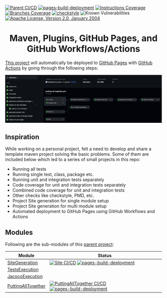 [![Parent CI/CD][parent-cicd-badge-url]][parent-cicd-link-url]
[![pages-build-deployment][pages-build-deployment-badge-url]][pages-build-deployment-link-url]
[![Instructions Coverage][instructions-coverage-badge-url]][instructions-coverage-link-url]
[![Branches Coverage][branches-coverage-badge-url]][branches-coverage-link-url]
[![checkstyle][checkstyle-badge-url]][checkstyle-link-url]
![Known Vulnerabilities][known-vulnerabilities-badge-url]
[![Apache License, Version 2.0, January 2004][apache-license-badge-url]][apache-license-link-url]


<h1 style="text-align:center">
  Maven, Plugins, GitHub Pages, and GitHub Workflows/Actions
</h1>

<p>
    <a href="https://faisalazam.github.io/MavenInActionWithGitHubActions">This project</a> 
    will automatically be deployed to <a href="https://pages.github.com/">GitHub Pages</a> 
    with <a href="https://github.com/features/actions">GitHub Actions</a> by going through the following steps:
</p>
<p>
    <a href="https://github.com/faisalazam/MavenInActionWithGitHubActions/actions/workflows/putting-all-together.yml">
        <img src="https://github.com/faisalazam/MavenInActionWithGitHubActions/raw/master/.github/assets/putting-all-together.png" alt="" />
    </a>
</p>

## Inspiration
<p>
    While working on a personal project, felt a need to develop and share a template maven project solving 
    the basic problems. Some of them are included below which led to a series of small projects in this repo:
</p>
<ul>
    <li>Running all tests</li>
    <li>Running single test, class, package etc.</li>
    <li>Running unit and integration tests separately</li>
    <li>Code coverage for unit and integration tests separately</li>
    <li>Combined code coverage for unit and integration tests</li>
    <li>Other checks like checkstyle, PMD, etc.</li>
    <li>Project Site generation for single module setup</li>
    <li>Project Site generation for multi module setup</li>
    <li>Automated deployment to GitHub Pages using GitHub Workflows and Actions</li>
</ul>

## Modules
Following are the sub-modules of this [parent project][parent-project-url]:

| Module                                         | Status                                                                                                                                                                                      |
|------------------------------------------------|---------------------------------------------------------------------------------------------------------------------------------------------------------------------------------------------|
| [SiteGeneration][site-generation-url]          | [![Site CI/CD][site-cicd-badge-url]][site-cicd-link-url] [![pages-build-deployment][pages-build-deployment-badge-url]][pages-build-deployment-link-url]                                     |
| [TestsExecution][tests-execution-url]          |                                                                                                                                                                                             |
| [JacocoExecution][jacoco-execution-url]        |                                                                                                                                                                                             |
| [PuttingAllTogether][putting-all-together-url] | [![PuttingAllTogether CI/CD][putting-all-together-badge-url]][putting-all-together-link-url] [![pages-build-deployment][pages-build-deployment-badge-url]][pages-build-deployment-link-url] |



<!-- MARKDOWN LINKS & IMAGES -->
<!-- https://www.markdownguide.org/basic-syntax/#reference-style-links -->
[parent-cicd-badge-url]:https://github.com/faisalazam/MavenInActionWithGitHubActions/actions/workflows/parent-build.yml/badge.svg
[parent-cicd-link-url]:https://github.com/faisalazam/MavenInActionWithGitHubActions/actions/workflows/parent-build.yml
[pages-build-deployment-badge-url]:https://github.com/faisalazam/MavenInActionWithGitHubActions/actions/workflows/pages/pages-build-deployment/badge.svg
[pages-build-deployment-link-url]:https://github.com/faisalazam/MavenInActionWithGitHubActions/actions/workflows/pages/pages-build-deployment
[instructions-coverage-badge-url]:https://faisalazam.github.io/MavenInActionWithGitHubActions/INDIVIDUAL_MODULES/PuttingAllTogether/jacoco-merged/jacoco-resources/badges/jacoco.svg
[instructions-coverage-link-url]:https://faisalazam.github.io/MavenInActionWithGitHubActions/INDIVIDUAL_MODULES/PuttingAllTogether/jacoco-merged/index.html
[branches-coverage-badge-url]:https://faisalazam.github.io/MavenInActionWithGitHubActions/INDIVIDUAL_MODULES/PuttingAllTogether/jacoco-merged/jacoco-resources/badges/branches.svg
[branches-coverage-link-url]:https://faisalazam.github.io/MavenInActionWithGitHubActions/INDIVIDUAL_MODULES/PuttingAllTogether/jacoco-merged/index.html
[checkstyle-badge-url]:https://faisalazam.github.io/MavenInActionWithGitHubActions/INDIVIDUAL_MODULES/PuttingAllTogether/badges/checkstyle-result.svg
[checkstyle-link-url]:https://faisalazam.github.io/MavenInActionWithGitHubActions/INDIVIDUAL_MODULES/PuttingAllTogether/checkstyle.html
[known-vulnerabilities-badge-url]:https://snyk.io/test/github/faisalazam/maveninactionwithgithubactions/badge.svg
[apache-license-badge-url]:https://img.shields.io/github/license/apache/maven.svg?label=License
[apache-license-link-url]:https://faisalazam.github.io/MavenInActionWithGitHubActions/staging/licenses.html
[site-cicd-badge-url]:https://github.com/faisalazam/MavenInActionWithGitHubActions/actions/workflows/site-generation.yml/badge.svg
[site-cicd-link-url]:https://github.com/faisalazam/MavenInActionWithGitHubActions/actions/workflows/site-generation.yml
[putting-all-together-badge-url]:https://github.com/faisalazam/MavenInActionWithGitHubActions/actions/workflows/putting-all-together.yml/badge.svg
[putting-all-together-link-url]:https://github.com/faisalazam/MavenInActionWithGitHubActions/actions/workflows/putting-all-together.yml
[parent-project-url]:https://faisalazam.github.io/MavenInActionWithGitHubActions/staging/index.html
[site-generation-url]:https://faisalazam.github.io/MavenInActionWithGitHubActions/staging/SiteGeneration/sitegeneration/index.html
[tests-execution-url]:https://faisalazam.github.io/MavenInActionWithGitHubActions/staging/TestsExecution/testsexecution/index.html
[jacoco-execution-url]:https://faisalazam.github.io/MavenInActionWithGitHubActions/staging/JacocoExecution/jacocoexecution/index.html
[putting-all-together-url]:https://faisalazam.github.io/MavenInActionWithGitHubActions/staging/PuttingAllTogether/puttingalltogether/index.html